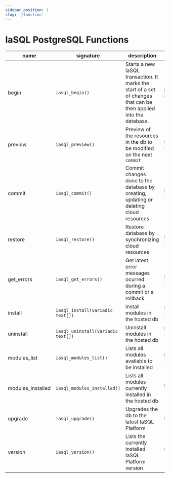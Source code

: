 ```yaml
---
sidebar_position: 1
slug: '/function'
---
```


# IaSQL PostgreSQL Functions

<!-- TODO generate this table automatically from the same output as iasql_help -->

| name        | signature             | description                                                     | sample usage
------------------ | -------------------------------- | ------------------------------------------------------------------------------------------------------------------ | --------------------------------------------------- |
 begin             | `iasql_begin()`                    | Starts a new IaSQL transaction. It marks the start of a set of changes that can be then applied into the database. | `SELECT * FROM iasql_begin()` |
 preview           | `iasql_preview()`                  | Preview of the resources in the db to be modified on the next `commit`                                             | `SELECT * FROM iasql_preview()` |
 commit            | `iasql_commit()`                   | Commit changes done to the database by creating, updating or deleting cloud resources                              | `SELECT * FROM iasql_commit()` |
 restore           | `iasql_restore()`                  | Restore database by synchronizing cloud resources                                                                  | `SELECT * FROM iasql_restore()` |
 get_errors        | `iasql_get_errors()`               | Get latest error messages ocurred during a commit or a rollback                                                    | `SELECT * FROM iasql_get_errors()` |
 install           | `iasql_install(variadic text[])`   | Install modules in the hosted db                                                                                   | `SELECT * FROM iasql_install('aws_vpc', 'aws_ec2')` |
 uninstall         | `iasql_uninstall(variadic text[])` | Uninstall modules in the hosted db                                                                                 | `SELECT * FROM iasql_uninstall('aws_vpc', 'aws_ec2')` |
 modules_list      | `iasql_modules_list()`             | Lists all modules available to be installed                                                                        | `SELECT * FROM iasql_modules_list()` |
 modules_installed | `iasql_modules_installed()`        | Lists all modules currently installed in the hosted db                                                             | `SELECT * FROM iasql_modules_installed()` |
 upgrade           | `iasql_upgrade()`                  | Upgrades the db to the latest IaSQL Platform                                                                       | `SELECT iasql_upgrade()` |
 version           | `iasql_version()`                  | Lists the currently installed IaSQL Platform version                                                               | `SELECT * from iasql_version()` |
